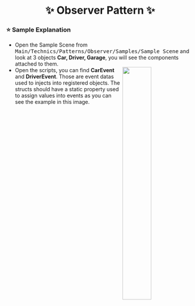 <h1 align="center">✨ Observer Pattern ✨</h1>

<h3>⭐ Sample Explanation  </h3>
<ul>
  <li> Open the Sample Scene from <kbd>Main/Technics/Patterns/Observer/Samples/Sample Scene</kbd> and look at 3 objects <b>Car, Driver, Garage</b>, you will see the components attached to them. </li>
  <li> <img align="right" width="40%" src="https://github.com/Yunasawa/YNL-Utilities/assets/113672166/dee35538-5bc3-4b51-8321-384843821714"> Open the scripts, you can find <b>CarEvent</b> and <b>DriverEvent</b>. Those are event datas used to injects into registered objects. The structs should have a static property used to assign values into events as you can see the example in this image. </li>
</ul>
